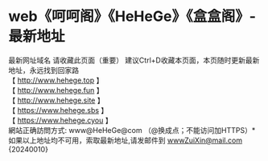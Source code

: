 # web《呵呵阁》《HeHeGe》《盒盒阁》-最新地址
最新网址域名
请收藏此页面（重要） 建议Ctrl+D收藏本页面，本页随时更新最新地址，永远找到回家路
<br>
【 http://www.hehege.top 】
<br>
【 http://www.hehege.fun 】
<br>
【 http://www.hehege.site 】
<br>
【 https://www.hehege.sbs 】
<br>
【 https://www.hehege.cyou 】
<br>
網站正确訪問方式: www@HeHeGe@com （@换成点；不能访问加HTTPS）*
<br>
如果以上地址均不可用，索取最新地址,请发邮件到 wwwZuiXin@mail.com  
{20240010}
